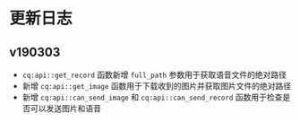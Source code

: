 # 更新日志

## v190303

- `cq:api::get_record` 函数新增 `full_path` 参数用于获取语音文件的绝对路径
- 新增 `cq:api::get_image` 函数用于下载收到的图片并获取图片文件的绝对路径
- 新增 `cq:api::can_send_image` 和 `cq:api::can_send_record` 函数用于检查是否可以发送图片和语音
